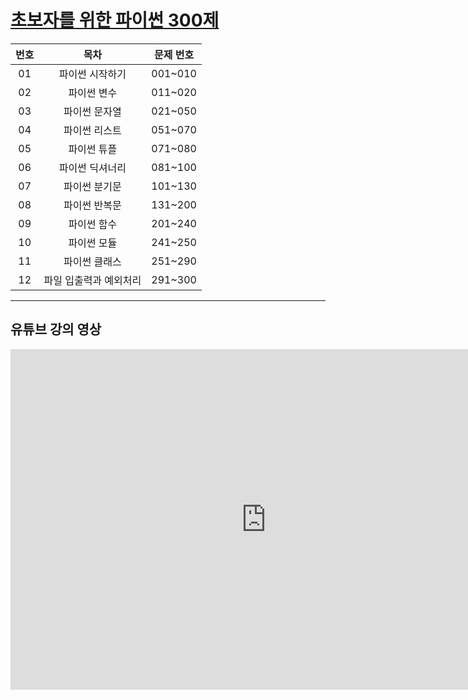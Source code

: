 # [초보자를 위한 파이썬 300제](https://wikidocs.net/book/922)

|번호|목차|문제 번호|
|:---:|:---:|:---:|
|01|파이썬 시작하기|001~010|
|02|파이썬 변수|011~020|
|03|파이썬 문자열|021~050|
|04|파이썬 리스트|051~070|
|05|파이썬 튜플|071~080|
|06|파이썬 딕셔너리|081~100|
|07|파이썬 분기문|101~130|
|08|파이썬 반복문|131~200|
|09|파이썬 함수|201~240|
|10|파이썬 모듈|241~250|
|11|파이썬 클래스|251~290|
|12|파일 입출력과 예외처리|291~300|

---
## 유튜브 강의 영상

<iframe width="817" height="545" src="https://www.youtube.com/embed/SiK4iYt_7-s" title="YouTube video player" frameborder="0" allow="accelerometer; autoplay; clipboard-write; encrypted-media; gyroscope; picture-in-picture" allowfullscreen></iframe>

